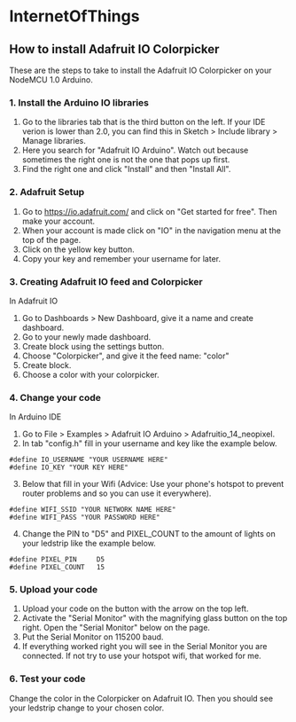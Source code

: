 # InternetOfThings

## How to install Adafruit IO Colorpicker

These are the steps to take to install the Adafruit IO Colorpicker on your NodeMCU 1.0 Arduino.

### 1. Install the Arduino IO libraries

1. Go to the libraries tab that is the third button on the left. If your IDE verion is lower than 2.0, you can find this in Sketch > Include library > Manage libraries.
2. Here you search for "Adafruit IO Arduino". Watch out because sometimes the right one is not the one that pops up first.
3. Find the right one and click "Install" and then "Install All".

### 2. Adafruit Setup

1. Go to https://io.adafruit.com/ and click on "Get started for free". Then make your account.
2. When your account is made click on "IO" in the navigation menu at the top of the page.
3. Click on the yellow key button.
4. Copy your key and remember your username for later.

### 3. Creating Adafruit IO feed and Colorpicker

In Adafruit IO
1. Go to Dashboards > New Dashboard, give it a name and create dashboard.
2. Go to your newly made dashboard.
3. Create block using the settings button.
4. Choose "Colorpicker", and give it the feed name: "color"
5. Create block.
6. Choose a color with your colorpicker.

### 4. Change your code

In Arduino IDE
1. Go to File > Examples > Adafruit IO Arduino > Adafruitio_14_neopixel.
2. In tab "config.h" fill in your username and key like the example below.

```
#define IO_USERNAME "YOUR USERNAME HERE"
#define IO_KEY "YOUR KEY HERE"
```
3. Below that fill in your Wifi (Advice: Use your phone's hotspot to prevent router problems and so you can use it everywhere).

```
#define WIFI_SSID "YOUR NETWORK NAME HERE"
#define WIFI_PASS "YOUR PASSWORD HERE"
```

4. Change the PIN to "D5" and PIXEL_COUNT to the amount of lights on your ledstrip like the example below.

```
#define PIXEL_PIN     D5
#define PIXEL_COUNT   15
```

### 5. Upload your code

1. Upload your code on the button with the arrow on the top left.
2. Activate the "Serial Monitor" with the magnifying glass button on the top right. Open the "Serial Monitor" below on the page.
3. Put the Serial Monitor on 115200 baud.
4. If everything worked right you will see in the Serial Monitor you are connected. If not try to use your hotspot wifi, that worked for me.

### 6. Test your code

Change the color in the Colorpicker on Adafruit IO. Then you should see your ledstrip change to your chosen color.
